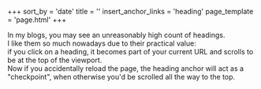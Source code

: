+++
sort_by = 'date'
title = ''
insert_anchor_links = 'heading'
page_template = 'page.html'
+++

In my blogs, you may see an unreasonably high count of headings. \
I like them so much nowadays due to their practical value: \
if you click on a heading, it becomes part of your current URL and scrolls to be at the top of the viewport. \
Now if you accidentally reload the page, the heading anchor will act as a "checkpoint", when otherwise you'd be scrolled all the way to the top.
